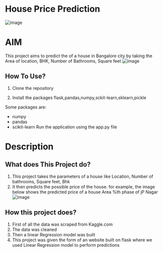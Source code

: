 # House Price Prediction
![image](https://github.com/mehtapriyanshu/House-Prediction-/assets/125463390/f2dffad2-efc4-4385-80ac-a49b1b1d8dd8)

# AIM
This project aims to predict the of a house in Bangalore city by taking the Area of location, BHK, Number of Bathrooms, Square feet
 ![image](https://github.com/mehtapriyanshu/House-Prediction/assets/125463390/07580018-3173-4829-b624-0a70b4566ebe)



## How To Use?
 1. Clone the repository
 
 2. Install the packages flask,pandas,numpy,sckit-learn,sklearn,pickle
 
Some packages are:
 - numpy
 - pandas
 - scikit-learn
Run the application using the app.py file
 # Description

## What does This Project do?
1. This project takes the parameters of a house like Location, Number of bathrooms, Square feet, Bhk
2. It then predicts the possible price of the house. for example, the image below shows the predicted price of a house Area %th phase of jP Nagar
   ![image](https://github.com/mehtapriyanshu/House-Prediction/assets/125463390/c1de2853-7be9-4005-b638-95d13ce928b9)

## How  this project does?
1. First of all the data was scraped from Kaggle.com
2. The data was cleaned
3. Then a linear Regression model was built
4. This project was given the form of an website built on flask where we used Linear Regression model to perform predictions
 
